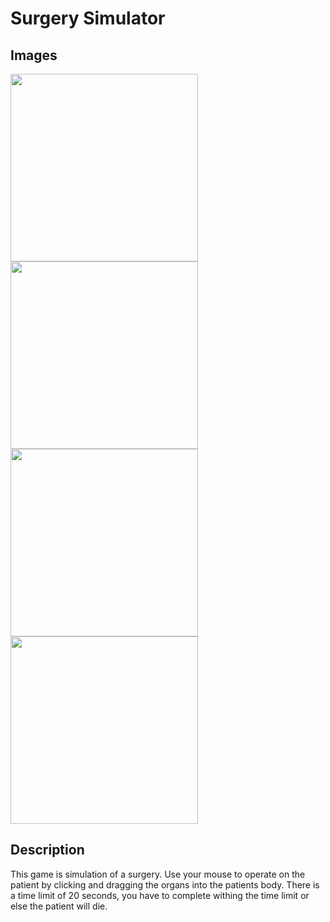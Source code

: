 # Surgery Simulator
<h2> Images </h2>
<img Src=left"https://github.com/ahossain777/PyGame-Surgery-Simulator/blob/master/Capture.PNG" width=300 height=300>
<img Src=left"https://github.com/ahossain777/PyGame-Surgery-Simulator/blob/master/Capture2.PNG" width=300 height=300>
<img Src=left"https://github.com/ahossain777/PyGame-Surgery-Simulator/blob/master/Capture3.PNG" width=300 height=300>
<img Src=left"https://github.com/ahossain777/PyGame-Surgery-Simulator/blob/master/Capture4.PNG" width=300 height=300>
<h2> Description </h2>
<p> This game is simulation of a surgery. Use your mouse to operate on the patient by clicking and dragging the organs into the patients body. There is a time limit of 20 seconds, you have to complete withing the time limit or else the patient will die. </p>  
